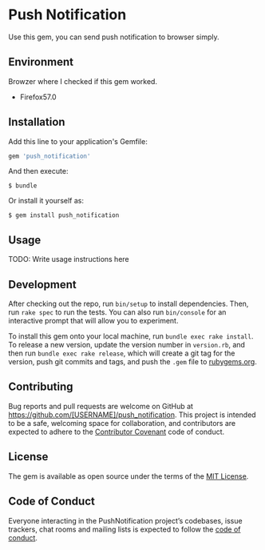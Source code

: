 # Push Notification
Use this gem, you can send push notification to browser simply.

## Environment
Browzer where I checked if this gem worked.
- Firefox57.0

## Installation

Add this line to your application's Gemfile:

```ruby
gem 'push_notification'
```

And then execute:

    $ bundle

Or install it yourself as:

    $ gem install push_notification

## Usage

TODO: Write usage instructions here

## Development

After checking out the repo, run `bin/setup` to install dependencies. Then, run `rake spec` to run the tests. You can also run `bin/console` for an interactive prompt that will allow you to experiment.

To install this gem onto your local machine, run `bundle exec rake install`. To release a new version, update the version number in `version.rb`, and then run `bundle exec rake release`, which will create a git tag for the version, push git commits and tags, and push the `.gem` file to [rubygems.org](https://rubygems.org).

## Contributing

Bug reports and pull requests are welcome on GitHub at https://github.com/[USERNAME]/push_notification. This project is intended to be a safe, welcoming space for collaboration, and contributors are expected to adhere to the [Contributor Covenant](http://contributor-covenant.org) code of conduct.

## License

The gem is available as open source under the terms of the [MIT License](http://opensource.org/licenses/MIT).

## Code of Conduct

Everyone interacting in the PushNotification project’s codebases, issue trackers, chat rooms and mailing lists is expected to follow the [code of conduct](https://github.com/[USERNAME]/push_notification/blob/master/CODE_OF_CONDUCT.md).
